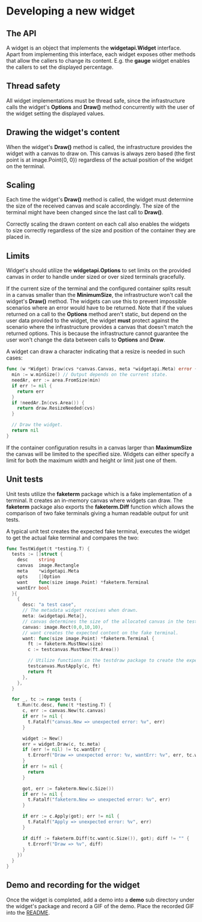 # Developing a new widget

## The API

A widget is an object that implements the **widgetapi.Widget** interface. Apart
from implementing this interface, each widget exposes other methods that allow
the callers to change its content. E.g. the **gauge** widget enables the
callers to set the displayed percentage.

## Thread safety

All widget implementations must be thread safe, since the infrastructure calls
the widget's **Options** and **Draw()** method concurrently with the user of
the widget setting the displayed values.

## Drawing the widget's content

When the widget's **Draw()** method is called, the infrastructure provides the
widget with a canvas to draw on. This canvas is always zero based (the first
point is at image.Point{0, 0}) regardless of the actual position of the widget
on the terminal.

## Scaling

Each time the widget's **Draw()** method is called, the widget must determine
the size of the received canvas and scale accordingly. The size of the terminal
might have been changed since the last call to **Draw()**.

Correctly scaling the drawn content on each call also enables the widgets to
size correctly regardless of the size and position of the container they are
placed in.

## Limits

Widget's should utilize the **widgetapi.Options** to set limits on the provided
canvas in order to handle under sized or over sized terminals gracefully.

If the current size of the terminal and the configured container splits result
in a canvas smaller than the **MinimumSize**, the infrastructure won't call the
widget's **Draw()** method. The widgets can use this to prevent impossible
scenarios where an error would have to be returned. Note that if the values
returned on a call to the **Options** method aren't static, but depend on the
user data provided to the widget, the widget **must** protect against the
scenario where the infrastructure provides a canvas that doesn't match the
returned options. This is because the infrastructure cannot guarantee the user
won't change the data between calls to **Options** and **Draw**.

A widget can draw a character indicating that a resize is needed in such cases:

```go
func (w *Widget) Draw(cvs *canvas.Canvas, meta *widgetapi.Meta) error {
  min := w.minSize() // Output depends on the current state.
  needAr, err := area.FromSize(min)
  if err != nil {
    return err
  }
  if !needAr.In(cvs.Area()) {
    return draw.ResizeNeeded(cvs)
  }

  // Draw the widget.
  return nil
}
```

If the container configuration results in a canvas larger than **MaximumSize**
the canvas will be limited to the specified size. Widgets can either specify a
limit for both the maximum width and height or limit just one of them.


## Unit tests

Unit tests utilize the **faketerm** package which is a fake implementation of a
terminal. It creates an in-memory canvas where widgets can draw. The
**faketerm** package also exports the **faketerm.Diff** function which allows
the comparison of two fake terminals giving a human readable output for unit
tests.

A typical unit test creates the expected fake terminal, executes the widget to
get the actual fake terminal and compares the two:

```go
func TestWidget(t *testing.T) {
  tests := []struct {
    desc    string
    canvas  image.Rectangle
    meta    *widgetapi.Meta
    opts    []Option
    want    func(size image.Point) *faketerm.Terminal
    wantErr bool
  }{
    {
      desc: "a test case",
      // The metadata widget receives when drawn.
      meta: &widgetapi.Meta{},
      // canvas determines the size of the allocated canvas in the test case.
      canvas: image.Rect(0,0,10,10),
      // want creates the expected content on the fake terminal.
      want: func(size image.Point) *faketerm.Terminal {
        ft := faketerm.MustNew(size)
        c := testcanvas.MustNew(ft.Area())

        // Utilize functions in the testdraw package to create the expected content.
        testcanvas.MustApply(c, ft)
        return ft
      },
    },
  }

  for _, tc := range tests {
    t.Run(tc.desc, func(t *testing.T) {
      c, err := canvas.New(tc.canvas)
      if err != nil {
        t.Fatalf("canvas.New => unexpected error: %v", err)
      }

      widget := New()
      err = widget.Draw(c, tc.meta)
      if (err != nil) != tc.wantErr {
        t.Errorf("Draw => unexpected error: %v, wantErr: %v", err, tc.wantErr)
      }
      if err != nil {
        return
      }

      got, err := faketerm.New(c.Size())
      if err != nil {
        t.Fatalf("faketerm.New => unexpected error: %v", err)
      }

      if err := c.Apply(got); err != nil {
        t.Fatalf("Apply => unexpected error: %v", err)
      }

      if diff := faketerm.Diff(tc.want(c.Size()), got); diff != "" {
        t.Errorf("Draw => %v", diff)
      }
    })
  }
}
```

## Demo and recording for the widget

Once the widget is completed, add a demo into a **demo** sub directory under
the widget's package and record a GIF of the demo. Place the recorded GIF into
the [README](http://github.com/joegruffins/termdash).

